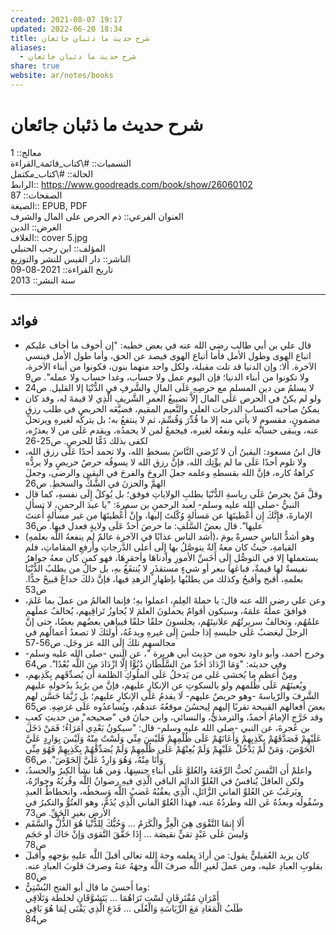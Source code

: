 ```yaml
---  
created: 2021-08-07 19:17  
updated: 2022-06-20 18:34  
title: شرح حديث ما ذئبان جائعان  
aliases:  
  - شرح حديث ما ذئبان جائعان  
share: true  
website: ar/notes/books  
---  
```

  
# شرح حديث ما ذئبان جائعان  
  
معالج:: 1  
التسميات:: #\كتاب_قائمة_القراءة  
الحالة:: #\كتاب_مكتمل  
الرابط:: <https://www.goodreads.com/book/show/26060102>  
الصفحات:: 87  
الصيغة:: EPUB, PDF  
العنوان الفرعي:: ذم الحرص على المال والشرف  
الغرض:: الدين  
الغلاف:: cover 5.jpg  
المؤلف:: ابن رجب الحنبلي  
الناشر:: دار القبس للنشر والتوزيع  
تاريخ القراءة:: 2021-08-09  
سنة النشر:: 2013  
  
---  
  
## فوائد  
  
- قال علي بن أبي طالب رضي الله عنه في بعض خطبه: "إن أخوف ما أخاف عليكم اتباع الهوى وطول الأمل فأما أتباع الهوى فيصد عن الحق، وأما طول الأمل فينسي الآخرة. ألا: وإن الدنيا قد تلت مقبلة، ولكل واحد منهما بنون، فكونوا من أبناء الآخرة، ولا تكونوا من أبناء الدنيا؛ فإن اليوم عمل ولا حساب، وغدا حساب ولا عمله". ص9  
- لا يسلمُ من دينِ المسلم مع حرصِهِ عَلَى المالِ والشَّرفِ في الدُّنْيَا إلا القليل. ص24  
- ولو لم يكنْ في الحرص عَلَى المال إلاَّ تضييعُ العمرِ الشَّريفِ الَّذِي لا قيمةَ له، وقد كان يمكنُ صاحبه اكتساب الدرجات العلى والنَّعيم المقيم، فضيَّعَه الحريص في طلب رزقٍ مضمونٍ، مقسومٍ لا يأتي منه إلا ما قُدِّرَ وَقُسِّمَ، ثم لا ينتفعُ به؛ بل يتركُه لغيرهِ ويرتحل عنه، ويبقى حسابُه عليه ونفعُه لغيره، فيجمعُ لمن لا يحمدُه، ويقدم عَلَى من لا يعذرُه، لكفى بذلك ذَمًّا للحرصِ. ص25-26  
- قال ابنُ مسعود: اليقينُ أن لا تُرْضي النَّاسَ بسخطِ الله، ولا تحمد أحدًا عَلَى رزق الله، ولا تلوم أحدًا عَلَى ما لم يؤْتِك الله، فإنَّ رزق الله لا يسوقُه حرصُ حريصٍ ولا يردُّه كراهةُ كاره، فإنَّ الله بقسطهِ وعلمه جعلَ الروحَ والفرحَ في اليقين والرضى، وجعلَ الهمَّ والحزنَ في الشَّكِّ والسخطِ. ص26  
- وقلَّ مَنْ يحرصُ عَلَى رياسةِ الدُّنْيَا بطلبِ الولاياتِ فوفق؛ بل يُوكلُ إِلَى نفسهِ، كما قال النبيُّ -صلى الله عليه وسلم- لعبد الرحمنِ بن سمرةَ: "يا عبدَ الرحمنِ، لا تسألِ الإمارةَ، فإِنَّكَ إِن أُعْطيتَهَا عن مَسألةٍ وُكّلتَ إليها، وإنْ أُعْطيتَهَا من غير مسألةٍ أُعنتَ عليها". قال بعضُ السَّلفِ: ما حرصَ أحدٌ عَلَى ولايةٍ فعدل فيها. ص36  
- (أشد الناس عذابًا في الآخرة عالمٌ لم ينفعهُ اللَّه بعلمهِ)، وهو أشدُّ الناسِ حسرةً يومَ القيامةِ، حيثُ كان معهُ آلةٌ يتوصَّلُ بها إِلَى أعلى الدَّرجاتِ وأَرفعِ المقاماتِ، فلم يستعملها إلا في التوصُّل إِلَى أَخَسِّ الأمورِ وأدناهَا وأحقرِهَا، فهو كمن كان معهُ جواهرُ نفيسةٌ لها قيمةٌ، فباعَها ببعر أو شيءٍ مستقذَرٍ لا يُنتفَعُ بهِ، بل حالُ من يطلبُ الدُّنْيَا بعلمهِ، أقبح وأقبحُ وكذلك من يطلبُها بإظهارِ الزهدِ فيها، فإنَّ ذلكَ خداعٌ قبيحٌ جدًّا. ص53  
- وعن علي رضي الله عنه قال: يا حملةَ العِلمِ، اعملوا بهِ؛ فإنما العالمُ من عملَ بما عَلمَ، فوافقَ عملُهُ علمَهُ، وسيكون أقوامٌ يحملونَ العلمَ لا يُجاوزُ تَراقِيهم، يُخالفُ عملَهم علمُهُم، وتخالفُ سريرتُهُم علانيتَهُم، يجلسونَ حلقًا حلقًا فيباهي بعضُهم بعضًا، حتى إنَّ الرجلَ ليغضبُ عَلَى جليسهِ إذا جلسَ إِلَى غيرهِ ويدعُهُ، أَولئكَ لا تصعدُ أعمالُهم في مجالسهِم تلكَ إِلَى الله عز وجَل. ص56-57  
- وخرج أحمد، وأبو داود نحوه من حديث أبي هريرة "، عن النبي -صلى الله عليه وسلم- وفي حديثه: "وَمَا ازْدَادَ أَحَدٌ منَ السَّلْطَانِ دُنُوًّا إِلَّا ازْدَادَ منَ اللَّه بُعْدًا". ص64  
- ومِنْ أَعظمِ ما يُخشى عَلى من يَدخلُ عَلَى الملُوكِ الظلمة أَن يُصدِّقَهم بِكَذِبهم، ويُعينَهُم عَلَى ظُلمهم ولو بالسكوتِ عن الإنكارِ عليهم، فإنَّ من يرُيدُ بدُخولهِ عليهم الشَّرفَ والرّياسةَ -وهو حريصٌ عليهم- لَا يقدمُ عَلَى الإنكارِ عليهم؛ بل رُبَّمَا حَسَّن لهم بعضَ أفعالهم القبيحة تقربًا إليهم لِيحسُنَ موقعُهُ عندهُم، ويُساعدُوه عَلَى غرَضِهِ. ص65  
- وقد خَرَّج الإمامُ أحمدُ، والترمذيُّ، والنسائي، وابن حبانَ في "صحيحه" من حديثِ كعبِ بن عُجرةَ، عن النبي -صلى الله عليه وسلم- قال: "سيكونُ بَعْدِي أُمَرَاءُ؛ فَمَنْ دَخَلَ عَلَيْهِمْ فَصَدَّقَهُمْ بِكَذِبِهِمْ وَأَعَانَهُمْ عَلَى ظُلْمِهِمْ فَلَيْسَ مِنِّي وَلَسْتُ مِنْهُ وَلَيْسَ بِوَارِدٍ عَلَيَّ الحَوْضَ، وَمَنْ لَمْ يَدْخُلْ عَلَيْهِمْ وَلَمْ يُعِنْهُمْ عَلَى ظُلْمِهِمْ وَلَمْ يُصَدِّقْهُمْ بِكَذِبِهِمْ فَهُوَ مِنِّي وَأَنَا مِنْهُ، وَهُوَ وَارِدٌ عَلَيَّ الحَوْضَ". ص66  
- واعلمْ أَن النَّفسَ تُحبُّ الرِّفَعَةَ والعُلوَّ عَلَى أَبناءِ جنسِهَا، وَمن هُنا نشأَ الكِبرُ والحسدُ، ولكن العاقلَ يُنافسُ في العُلوِّ الدائم الباقي الَّذِي فيهِ رضوانُ اللَّه وقُربُهُ وجِوارُهُ، ويَرغَبُ عن العُلوِّ الفاني الزَّائلِ، الَّذِي يعقُبُهُ غَضبُ اللَّه وَسخطُه، وانحطاطُ العبدِ وسُفُولُه وبعدُهُ عَن الله وطردُهُ عنه، فهذا العُلوّ الفاني الَّذِي يُذَمًّ، وهو العتُوُّ والتكبرُ في الأرض بغيرِ الحَقِّ. ص73  
- أَلَا إِنمَا التَّقْوَى هِيَ الْعِزُّ والْكَرَمُ ... وَحُبُّكَ لِلدُّنْيا هُوَ الذُّلُّ والسَّقَم  
  وَليسَ عَلَى عَبْدٍ تقيٍّ نقيصَة ... إِذَا حَقَّقَ التَّقوَى وَإنْ حَاكَ أَو حَجَم  
  ص78  
- كان يزيد العُقيليُّ يقول: من أرادَ بعلمه وجهَ الله تعالى أقبلَ اللَّه عليهِ بوَجههِ وأقبلَ بقلوبِ العبادِ عليه، ومن عملَ لغيرِ اللَّه صرفَ اللَّه وجهَهُ عنهُ وصرفَ قلوبَ العبادِ عنه. ص80  
- وما أَحسنَ ما قال أبو الفتح البُسْتِيُّ:  
  أَمْرَانِ مُفْتَرِقَانِ لَسْت تَرَاهُمَا ... يَتَشَوَّقَانِ لخلطة وَتَلَاقِي  
  طَلَبُ الْمَعَادِ مَعَ الرِّيَاسَةِ وَالْعُلَى ... فَدَعِ الَّذِي يَفْنَى لِمَا هُوَ بَاقِي  
  ص84  
